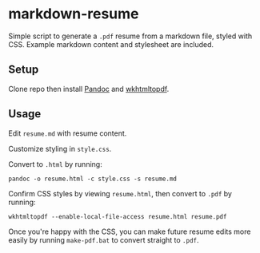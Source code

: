 # markdown-resume

Simple script to generate a `.pdf` resume from a markdown file, styled with CSS. Example markdown content and stylesheet are included.

## Setup

Clone repo then install [Pandoc](https://github.com/jgm/pandoc/releases/latest) and [wkhtmltopdf](https://wkhtmltopdf.org/downloads.html).

## Usage

Edit `resume.md` with resume content.

Customize styling in `style.css`.

Convert to `.html` by running:

```
pandoc -o resume.html -c style.css -s resume.md
```

Confirm CSS styles by viewing `resume.html`, then convert to `.pdf` by running:

```
wkhtmltopdf --enable-local-file-access resume.html resume.pdf
```

Once you're happy with the CSS, you can make future resume edits more easily by running `make-pdf.bat` to convert straight to `.pdf`.
